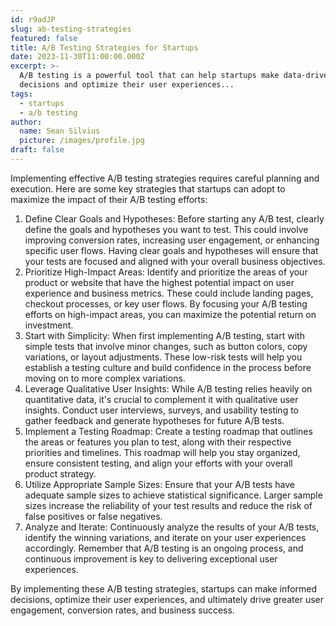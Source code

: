 ```yaml
---
id: r9adJP
slug: ab-testing-strategies
featured: false
title: A/B Testing Strategies for Startups
date: 2023-11-30T11:00:00.000Z
excerpt: >-
  A/B testing is a powerful tool that can help startups make data-driven
  decisions and optimize their user experiences...
tags:
  - startups
  - a/b testing
author:
  name: Sean Silvius
  picture: /images/profile.jpg
draft: false
---
```

Implementing effective A/B testing strategies requires careful planning and execution. Here are some key strategies that startups can adopt to maximize the impact of their A/B testing efforts:

  1. Define Clear Goals and Hypotheses: Before starting any A/B test, clearly define the goals and hypotheses you want to test. This could involve improving conversion rates, increasing user engagement, or enhancing specific user flows. Having clear goals and hypotheses will ensure that your tests are focused and aligned with your overall business objectives.
  2. Prioritize High-Impact Areas: Identify and prioritize the areas of your product or website that have the highest potential impact on user experience and business metrics. These could include landing pages, checkout processes, or key user flows. By focusing your A/B testing efforts on high-impact areas, you can maximize the potential return on investment.
  3. Start with Simplicity: When first implementing A/B testing, start with simple tests that involve minor changes, such as button colors, copy variations, or layout adjustments. These low-risk tests will help you establish a testing culture and build confidence in the process before moving on to more complex variations.
  4. Leverage Qualitative User Insights: While A/B testing relies heavily on quantitative data, it's crucial to complement it with qualitative user insights. Conduct user interviews, surveys, and usability testing to gather feedback and generate hypotheses for future A/B tests.
  5. Implement a Testing Roadmap: Create a testing roadmap that outlines the areas or features you plan to test, along with their respective priorities and timelines. This roadmap will help you stay organized, ensure consistent testing, and align your efforts with your overall product strategy.
  6. Utilize Appropriate Sample Sizes: Ensure that your A/B tests have adequate sample sizes to achieve statistical significance. Larger sample sizes increase the reliability of your test results and reduce the risk of false positives or false negatives.
  7. Analyze and Iterate: Continuously analyze the results of your A/B tests, identify the winning variations, and iterate on your user experiences accordingly. Remember that A/B testing is an ongoing process, and continuous improvement is key to delivering exceptional user experiences.

By implementing these A/B testing strategies, startups can make informed decisions, optimize their user experiences, and ultimately drive greater user engagement, conversion rates, and business success.
